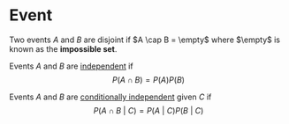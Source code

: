 # Event

Two events $A$ and $B$ are disjoint if $A \cap B = \empty$ where $\empty$ is
known as the **impossible set**.

Events $A$ and $B$ are [independent](202210071208.md) if 
$$
P(A \cap B) = P(A)P(B)
$$

Events $A$ and $B$ are [conditionally independent](202210071218.md) given $C$ if
$$
P(A \cap B \medspace | \medspace C) = P(A \medspace | \medspace C)P(B \medspace | \medspace C)
$$

